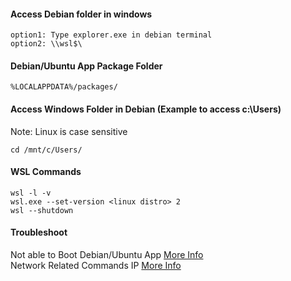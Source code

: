 #### Access Debian folder in windows
```
option1: Type explorer.exe in debian terminal
option2: \\wsl$\
```

#### Debian/Ubuntu App Package Folder
```
%LOCALAPPDATA%/packages/
```

#### Access Windows Folder in Debian (Example to access c:\Users)
Note: Linux is case sensitive
```
cd /mnt/c/Users/
```

#### WSL Commands 
```
wsl -l -v
wsl.exe --set-version <linux distro> 2
wsl --shutdown
```
#### Troubleshoot 
Not able to Boot Debian/Ubuntu App [More Info](https://utf9k.net/blog/wsl2-vhd-issue/)
\
Network Related Commands IP [More Info](https://raw.githubusercontent.com/anandnandagiri/MyPOC/master/ReadMe/LinuxCommands.md)
